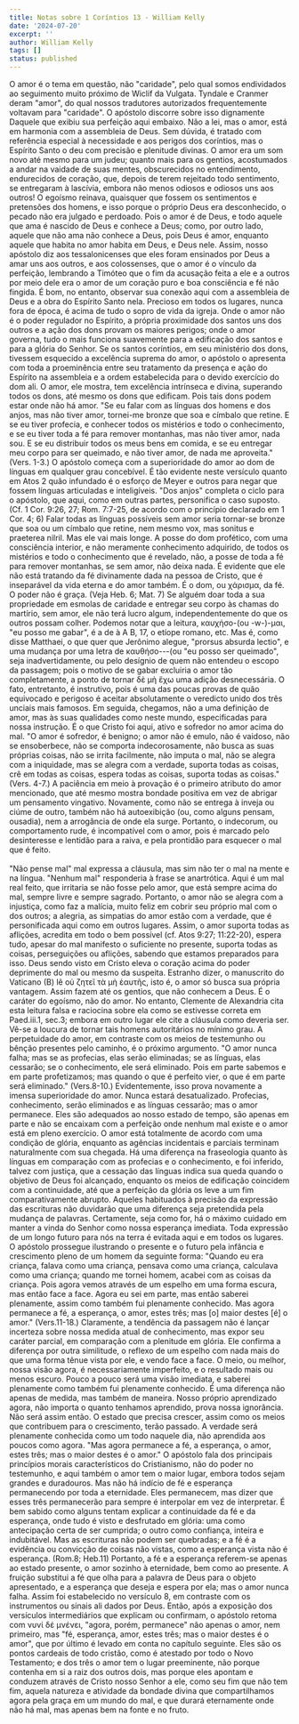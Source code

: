 ```yaml
---
title: Notas sobre 1 Coríntios 13 - William Kelly
date: '2024-07-20'
excerpt: ''
author: William Kelly
tags: []
status: published
---
```

O amor é o tema em questão, não \"caridade\", pelo qual somos
endividados ao seguimento muito próximo de Wiclif da Vulgata. Tyndale e
Cranmer deram \"amor\", do qual nossos tradutores autorizados
frequentemente voltavam para \"caridade\". O apóstolo discorre sobre
isso dignamente Daquele que exibiu sua perfeição aqui embaixo. Não a
lei, mas o amor, está em harmonia com a assembleia de Deus. Sem dúvida,
é tratado com referência especial à necessidade e aos perigos dos
coríntios, mas o Espírito Santo o deu com precisão e plenitude divinas.
O amor era um som novo até mesmo para um judeu; quanto mais para os
gentios, acostumados a andar na vaidade de suas mentes, obscurecidos no
entendimento, endurecidos de coração, que, depois de terem rejeitado
todo sentimento, se entregaram à lascívia, embora não menos odiosos e
odiosos uns aos outros! O egoísmo reinava, quaisquer que fossem os
sentimentos e pretensões dos homens, e isso porque o próprio Deus era
desconhecido, o pecado não era julgado e perdoado. Pois o amor é de
Deus, e todo aquele que ama é nascido de Deus e conhece a Deus; como,
por outro lado, aquele que não ama não conhece a Deus, pois Deus é amor,
enquanto aquele que habita no amor habita em Deus, e Deus nele. Assim,
nosso apóstolo diz aos tessalonicenses que eles foram ensinados por Deus
a amar uns aos outros, e aos colossenses, que o amor é o vínculo da
perfeição, lembrando a Timóteo que o fim da acusação feita a ele e a
outros por meio dele era o amor de um coração puro e boa consciência e
fé não fingida. É bom, no entanto, observar sua conexão aqui com a
assembleia de Deus e a obra do Espírito Santo nela. Precioso em todos os
lugares, nunca fora de época, é acima de tudo o sopro de vida da igreja.
Onde o amor não é o poder regulador no Espírito, a própria proximidade
dos santos uns dos outros e a ação dos dons provam os maiores perigos;
onde o amor governa, tudo o mais funciona suavemente para a edificação
dos santos e para a glória do Senhor. Se os santos coríntios, em seu
ministério dos dons, tivessem esquecido a excelência suprema do amor, o
apóstolo o apresenta com toda a proeminência entre seu tratamento da
presença e ação do Espírito na assembleia e a ordem estabelecida para o
devido exercício do dom ali. O amor, ele mostra, tem excelência
intrínseca e divina, superando todos os dons, até mesmo os dons que
edificam. Pois tais dons podem estar onde não há amor. \"Se eu falar com
as línguas dos homens e dos anjos, mas não tiver amor, tornei-me bronze
que soa e címbalo que retine. E se eu tiver profecia, e conhecer todos
os mistérios e todo o conhecimento, e se eu tiver toda a fé para remover
montanhas, mas não tiver amor, nada sou. E se eu distribuir todos os
meus bens em comida, e se eu entregar meu corpo para ser queimado, e não
tiver amor, de nada me aproveita.\" (Vers. 1-3.) O apóstolo começa com a
superioridade do amor ao dom de línguas em qualquer grau concebível. É
tão evidente neste versículo quanto em Atos 2 quão infundado é o esforço
de Meyer e outros para negar que fossem línguas articuladas e
inteligíveis. \"Dos anjos\" completa o ciclo para o apóstolo, que aqui,
como em outras partes, personifica o caso suposto. (Cf. 1 Cor. 9:26, 27;
Rom. 7:7-25, de acordo com o princípio declarado em 1 Cor. 4; 6) Falar
todas as línguas possíveis sem amor seria tornar-se bronze que soa ou um
címbalo que retine, nem mesmo vox, mas sonitus e praeterea nilril. Mas
ele vai mais longe. A posse do dom profético, com uma consciência
interior, e não meramente conhecimento adquirido, de todos os mistérios
e todo o conhecimento que é revelado, não, a posse de toda a fé para
remover montanhas, se sem amor, não deixa nada. É evidente que ele não
está tratando da fé divinamente dada na pessoa de Cristo, que é
inseparável da vida eterna e do amor também. É o dom, ou χάρισμα, da fé.
O poder não é graça. (Veja Heb. 6; Mat. 7) Se alguém doar toda a sua
propriedade em esmolas de caridade e entregar seu corpo às chamas do
martírio, sem amor, ele não terá lucro algum, independentemente do que
os outros possam colher. Podemos notar que a leitura, καυχήσο-(ou
-w-)-μαι, \"eu posso me gabar\", é a de à A B, 17, o etíope romano, etc.
Mas é, como disse Matthaei, o que quer que Jerônimo alegue, \"prorsus
absurda lectio\", e uma mudança por uma letra de καυθήσο---(ou \"eu
posso ser queimado\", seja inadvertidamente, ou pelo desígnio de quem
não entendeu o escopo da passagem; pois o motivo de se gabar excluiria o
amor tão completamente, a ponto de tornar δὲ μὴ ἔχω uma adição
desnecessária. O fato, entretanto, é instrutivo, pois é uma das poucas
provas de quão equivocado e perigoso é aceitar absolutamente o veredicto
unido dos três unciais mais famosos. Em seguida, chegamos, não a uma
definição de amor, mas às suas qualidades como neste mundo,
especificadas para nossa instrução. É o que Cristo foi aqui, ativo e
sofredor no amor acima do mal. \"O amor é sofredor, é benigno; o amor
não é emulo, não é vaidoso, não se ensoberbece, não se comporta
indecorosamente, não busca as suas próprias coisas, não se irrita
facilmente, não imputa o mal, não se alegra com a iniquidade, mas se
alegra com a verdade, suporta todas as coisas, crê em todas as coisas,
espera todas as coisas, suporta todas as coisas.\" (Vers. 4-7.) A
paciência em meio à provação é o primeiro atributo do amor mencionado,
que até mesmo mostra bondade positiva em vez de abrigar um pensamento
vingativo. Novamente, como não se entrega à inveja ou ciúme de outro,
também não há autoexibição (ou, como alguns pensam, ousadia), nem a
arrogância de onde ela surge. Portanto, o indecorum, ou comportamento
rude, é incompatível com o amor, pois é marcado pelo desinteresse e
lentidão para a raiva, e pela prontidão para esquecer o mal que é
feito.\
\
\"Não pense mal\" mal expressa a cláusula, mas sim não ter o mal na
mente e na língua. \"Nenhum mal\" responderia à frase se anartrótica.
Aqui é um mal real feito, que irritaria se não fosse pelo amor, que está
sempre acima do mal, sempre livre e sempre sagrado. Portanto, o amor não
se alegra com a injustiça, como faz a malícia, muito feliz em cobrir seu
próprio mal com o dos outros; a alegria, as simpatias do amor estão com
a verdade, que é personificada aqui como em outros lugares. Assim, o
amor suporta todas as aflições, acredita em todo o bem possível (cf.
Atos 9:27; 11:22-20), espera tudo, apesar do mal manifesto o suficiente
no presente, suporta todas as coisas, perseguições ou aflições, sabendo
que estamos preparados para isso. Deus sendo visto em Cristo eleva o
coração acima do poder deprimente do mal ou mesmo da suspeita. Estranho
dizer, o manuscrito do Vaticano (B) lê οὐ ζητεῖ τὰ μὴ ἑαυτῆς, isto é, o
amor só busca sua própria vantagem. Assim fazem até os gentios, que não
conhecem a Deus. É o caráter do egoísmo, não do amor. No entanto,
Clemente de Alexandria cita esta leitura falsa e raciocina sobre ela
como se estivesse correta em Paed.iii.1, sec.3; embora em outro lugar
ele cite a cláusula como deveria ser. Vê-se a loucura de tornar tais
homens autoritários no mínimo grau. A perpetuidade do amor, em contraste
com os meios de testemunho ou bênção presentes pelo caminho, é o próximo
argumento. \"O amor nunca falha; mas se as profecias, elas serão
eliminadas; se as línguas, elas cessarão; se o conhecimento, ele será
eliminado. Pois em parte sabemos e em parte profetizamos; mas quando o
que é perfeito vier, o que é em parte será eliminado.\" (Vers.8-10.)
Evidentemente, isso prova novamente a imensa superioridade do amor.
Nunca estará desatualizado. Profecias, conhecimento, serão eliminados e
as línguas cessarão; mas o amor permanece. Eles são adequados ao nosso
estado de tempo, são apenas em parte e não se encaixam com a perfeição
onde nenhum mal existe e o amor está em pleno exercício. O amor está
totalmente de acordo com uma condição de glória, enquanto as agências
incidentais e parciais terminam naturalmente com sua chegada. Há uma
diferença na fraseologia quanto às línguas em comparação com as
profecias e o conhecimento, e foi inferido, talvez com justiça, que a
cessação das línguas indica sua queda quando o objetivo de Deus foi
alcançado, enquanto os meios de edificação coincidem com a continuidade,
até que a perfeição da glória os leve a um fim comparativamente abrupto.
Aqueles habituados à precisão da expressão das escrituras não duvidarão
que uma diferença seja pretendida pela mudança de palavras. Certamente,
seja como for, há o máximo cuidado em manter a vinda do Senhor como
nossa esperança imediata. Toda expressão de um longo futuro para nós na
terra é evitada aqui e em todos os lugares. O apóstolo prossegue
ilustrando o presente e o futuro pela infância e crescimento pleno de um
homem da seguinte forma: \"Quando eu era criança, falava como uma
criança, pensava como uma criança, calculava como uma criança; quando me
tornei homem, acabei com as coisas da criança. Pois agora vemos através
de um espelho em uma forma escura, mas então face a face. Agora eu sei
em parte, mas então saberei plenamente, assim como também fui plenamente
conhecido. Mas agora permanece a fé, a esperança, o amor, estes três;
mas \[o\] maior destes \[é\] o amor.\" (Vers.11-18.) Claramente, a
tendência da passagem não é lançar incerteza sobre nossa medida atual de
conhecimento, mas expor seu caráter parcial, em comparação com a
plenitude em glória. Ele confirma a diferença por outra similitude, o
reflexo de um espelho com nada mais do que uma forma tênue vista por
ele, e vendo face a face. O meio, ou melhor, nossa visão agora, é
necessariamente imperfeito, e o resultado mais ou menos escuro. Pouco a
pouco será uma visão imediata, e saberei plenamente como também fui
plenamente conhecido. É uma diferença não apenas de medida, mas também
de maneira. Nosso próprio aprendizado agora, não importa o quanto
tenhamos aprendido, prova nossa ignorância. Não será assim então. O
estado que precisa crescer, assim como os meios que contribuem para o
crescimento, terão passado. A verdade será plenamente conhecida como um
todo naquele dia, não aprendida aos poucos como agora. \"Mas agora
permanece a fé, a esperança, o amor, estes três; mas o maior destes é o
amor.\" O apóstolo fala dos principais princípios morais característicos
do Cristianismo, não do poder no testemunho, e aqui também o amor tem o
maior lugar, embora todos sejam grandes e duradouros. Mas não há indício
de fé e esperança permanecendo por toda a eternidade. Eles permanecem,
mas dizer que esses três permanecerão para sempre é interpolar em vez de
interpretar. É bem sabido como alguns tentam explicar a continuidade da
fé e da esperança, onde tudo é visto e desfrutado em glória: uma como
antecipação certa de ser cumprida; o outro como confiança, inteira e
indubitável. Mas as escrituras não podem ser quebradas; e a fé é a
evidência ou convicção de coisas não vistas, como a esperança vista não
é esperança. (Rom.8; Heb.11) Portanto, a fé e a esperança referem-se
apenas ao estado presente, o amor sozinho à eternidade, bem como ao
presente. A fruição substitui a fé que olha para a palavra de Deus para
o objeto apresentado, e a esperança que deseja e espera por ela; mas o
amor nunca falha. Assim foi estabelecido no versículo 8, em contraste
com os instrumentos ou sinais ali dados por Deus. Então, após a
exposição dos versículos intermediários que explicam ou confirmam, o
apóstolo retoma com νυνί δέ μνένει, \"agora, porém, permanece\" não
apenas o amor, nem primeiro, mas \"fé, esperança, amor, estes três; mas
o maior destes é o amor\", que por último é levado em conta no capítulo
seguinte. Eles são os pontos cardeais de todo cristão, como é atestado
por todo o Novo Testamento; e dos três o amor tem o lugar preeminente,
não porque contenha em si a raiz dos outros dois, mas porque eles
apontam e conduzem através de Cristo nosso Senhor a ele, como seu fim
que não tem fim, aquela natureza e atividade da bondade divina que
compartilhamos agora pela graça em um mundo do mal, e que durará
eternamente onde não há mal, mas apenas bem na fonte e no fruto.
